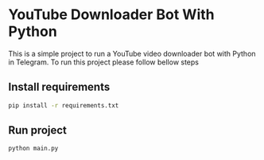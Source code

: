 # YouTube Downloader Bot With Python
This is a simple project to run a YouTube video downloader bot with Python in Telegram.
To run this project please follow bellow steps
## Install requirements

```bash
pip install -r requirements.txt
```

## Run project

```bash
python main.py
```
